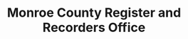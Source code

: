 ---
layout: repo
title: "Monroe County Register and Recorders Office"
id: 15323
permalink: repos/15323/
---